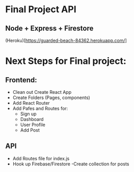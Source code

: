 # Final Project API

## Node + Express + Firestore

(Heroku)[https://guarded-beach-84362.herokuapp.com/]

# Next Steps for Final project:
## Frontend:
- Clean out Create React App
- Create Folders (Pages, components)
- Add React Router
- Add Pafes and Routes for:
    - Sign up
    - Dashboard
    - User Profile
    - Add Post

## API
- Add Routes file for index.js
- Hook up Firebase/Firestore
    -Create collection for posts